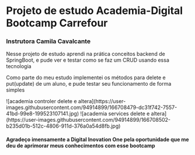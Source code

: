 <h1> Projeto de estudo Academia-Digital Bootcamp Carrefour</h1>
<h3>Instrutora Camila Cavalcante </h3>

<p>Nesse projeto de estudo aprendi na prática conceitos backend de SpringBoot, e pude ver e testar como se faz um CRUD usando essa tecnologia </p>
<p>Como parte do meu estudo implementei os métodos para delete e put(update) de um aluno, e pude testar seu funcionamento de forma simples </p>
![academia controler delete e altera](https://user-images.githubusercontent.com/94914899/166708479-dc31f742-7557-41bd-99e8-199523107141.jpg)
![academia services delete e altera](https://user-images.githubusercontent.com/94914899/166708502-b235d01b-512c-4806-911d-376a0a54d8fb.jpg)

<h4>Agradeço imensamente a Digital Inovation One pela oportunidade que me deu de aprimorar meus conhecimentos com esse bootcamp</h4>
